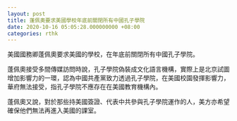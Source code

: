 ```yaml
---
layout: post
title: 蓬佩奧要求美國學校年底前關閉所有中國孔子學院
date: 2020-10-16 05:05:28.000000000 +08:00
categories: rthk
---
```


美國國務卿蓬佩奧要求美國的學校，在年底前關閉所有中國孔子學院。

蓬佩奧接受多間傳媒訪問時說，孔子學院偽裝成文化語言機構，實際上是北京試圖增加影響力的一環，認為中國共產黨致力透過孔子學院，在美國校園發揮影響力，華府無法接受，指孔子學院不應存在在美國教育機構內。

蓬佩奧又說，對於那些持美國簽證、代表中共參與孔子學院運作的人，美方亦希望確保他們無法再進入美國的課室。

